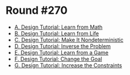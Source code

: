 # Round #270

* [A. Design Tutorial: Learn from Math][]
* [B. Design Tutorial: Learn from Life][]
* [C. Design Tutorial: Make It Nondeterministic][]
* [D. Design Tutorial: Inverse the Problem][]
* [E. Design Tutorial: Learn from a Game][]
* [F. Design Tutorial: Change the Goal][]
* [G. Design Tutorial: Increase the Constraints][]

[A. Design Tutorial: Learn from Math]:          http://codeforces.com/contest/472/problem/A
[B. Design Tutorial: Learn from Life]:          http://codeforces.com/contest/472/problem/B
[C. Design Tutorial: Make It Nondeterministic]: http://codeforces.com/contest/472/problem/C
[D. Design Tutorial: Inverse the Problem]:      http://codeforces.com/contest/472/problem/D
[E. Design Tutorial: Learn from a Game]:        http://codeforces.com/contest/472/problem/E
[F. Design Tutorial: Change the Goal]:          http://codeforces.com/contest/472/problem/F
[G. Design Tutorial: Increase the Constraints]: http://codeforces.com/contest/472/problem/G
